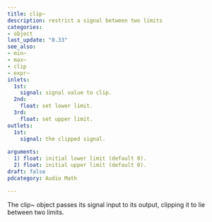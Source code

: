 ```yaml
---
title: clip~
description: restrict a signal between two limits
categories:
- object
last_update: "0.33"
see_also:
- min~
- max~
- clip
- expr~
inlets:
  1st:
    signal: signal value to clip.
  2nd:
    float: set lower limit.
  3rd:
    float: set upper limit.
outlets:
  1st:
    signal: the clipped signal.
  
arguments:
  1) float: initial lower limit (default 0).
  2) float: initial upper limit (default 0).
draft: false
pdcategory: Audio Math

---
```


The clip~ object passes its signal input to its output, clipping it to lie between two limits.
